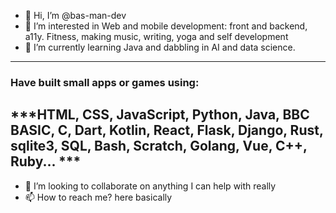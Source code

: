 - 👋 Hi, I’m @bas-man-dev
- 👀 I’m interested in Web and mobile development: front and backend, a11y. Fitness, making music, writing, yoga and self development
- 🌱 I’m currently learning Java and dabbling in AI and data science.
-----
### Have built small apps or games using:
***HTML, CSS, JavaScript, Python, Java, BBC BASIC, C, Dart, Kotlin, React, Flask, Django, Rust, sqlite3, SQL, Bash, Scratch, Golang, Vue, C++, Ruby...  ***
-----
- 💞️ I’m looking to collaborate on anything I can help with really
- 📫 How to reach me?  here basically

<pre>
<a href="https://www.codewars.com/users/bas-man-dev/badges/large"></a>
</pre>

<!---
bas-man-dev/bas-man-dev is a ✨ special ✨ repository because its `README.md` (this file) appears on your GitHub profile.
You can click the Preview link to take a look at your changes.
--->
